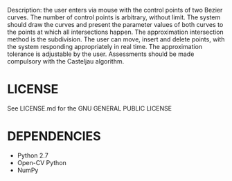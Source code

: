 Description: the user enters via mouse with the control points of two Bezier curves. 
The number of control points is arbitrary, without limit. 
The system should draw the curves and present the parameter values 
of both curves to the points at which all intersections happen. 
The approximation intersection method is the subdivision. 
The user can move, insert and delete points, with the system responding appropriately in real time. 
The approximation tolerance is adjustable by the user. Assessments should be made compulsory with the Casteljau algorithm.

LICENSE
=======

See LICENSE.md for the GNU GENERAL PUBLIC LICENSE

DEPENDENCIES
============

* Python 2.7
* Open-CV Python
* NumPy